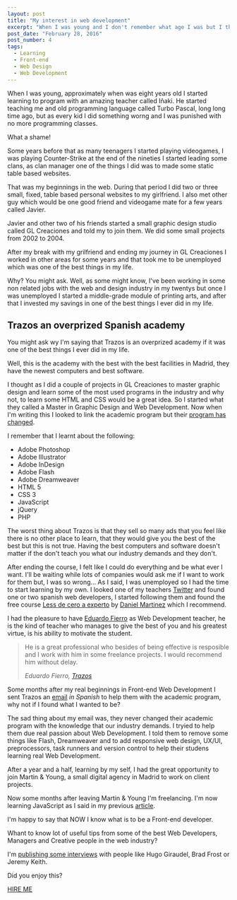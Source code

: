 ```yaml
---
layout: post
title: "My interest in web development"
excerpt: "When I was young and I don't remember what age I was but I think it was when he was eight I started learning to program with an amazing teacher called Iñaki"
post_date: "February 28, 2016"
post_number: 4
tags: 
  - Learning
  - Front-end
  - Web Design
  - Web Development
---
```

When I was young, approximately when was eight years old I started learning to program with an amazing teacher called Iñaki. He started teaching me and old programming language called Turbo Pascal, long long time ago, but as every kid I did something worng and I was punished with no more programming classes. 

What a shame!

Some years before that as many teenagers I started playing videogames, I was playing Counter-Strike at the end of the nineties I started leading some clans, as clan manager one of the things I did was to made some static table based websites.

That was my beginnings in the web. During that period I did two or three small, fixed, table based personal websites to my girlfriend. I also met other guy which would be one good friend and videogame mate for a few years called Javier.

Javier and other two of his friends started a small graphic design studio called GL Creaciones and told my to join them. We did some small projects from 2002 to 2004.

After my break with my grilfriend and ending my journey in GL Creaciones I worked in other areas for some years and that took me to be unemployed which was one of the best things in my life.

Why? You might ask. Well, as some might know, I've been working in some non related jobs with the web and design industry in my twentys but once I was unemployed I started a middle-grade module of printing arts, and after that I invested my savings in one of the best things I ever did in my life.

## Trazos an overprized Spanish academy

You might ask wy I'm saying that Trazos is an overprized academy if it was one of the best things I ever did in my life.

Well, this is the academy with the best with the best facilities in Madrid, they have the newest computers and best software.

I thought as I did a couple of projects in GL Creaciones to master graphic design and learn some of the most used programs in the industry and why not, to learn some HTML and CSS would be a great idea. So I started what they called a Master in Graphic Design and Web Development. Now when I'm writing this I looked to link the academic program but their [program has changed](http://www.trazos.net/cursos/curso-de-diseno-web/).

I remember that I learnt about the following:

- Adobe Photoshop
- Adobe Illustrator
- Adobe InDesign
- Adobe Flash
- Adobe Dreamweaver
- HTML 5
- CSS 3
- JavaScript
- jQuery
- PHP

The worst thing about Trazos is that they sell so many ads that you feel like there is no other place to learn, that they would give you the best of the best but this is not true. Having the best computers and software doesn't matter if the don't teach you what our industry demands and they don't.

After ending the course, I felt like I could do everything and be what ever I want. I'll be waiting while lots of companies would ask me if I want to work for them but, I was so wrong... As I said, I was unemployed so I had the time to start learning by my own. I looked one of my teachers [Twitter](https://twitter.com/eduardofierrogo) and found one or two spanish web developers, I started following them and found the free course [Less de cero a experto](https://www.udemy.com/less-de-cero-a-experto/) by [Daniel Martinez](https://twitter.com/Wakkos) which I recommend.

I had the pleasure to have [Eduardo Fierro](http://eduardofierro.pro/index.php) as Web Development teacher, he is the kind of teacher who manages to give the best of you and his greatest virtue, is his ability to motivate the student.

<div class="blockquote">
  <blockquote class="container">
    <p>He is a great professional who besides of being effective is resposible and I work with him in some freelance projects. I would recommend him without delay.</p>
    <cite>Eduardo Fierro, <a href="http://www.trazos.net" target="_blank">Trazos</a></cite>
  </blockquote>
</div>

Some months after my real beginnings in Front-end Web Development I sent Trazos an [email](/trazos-email) _in Spanish_ to help them with the academic program, why not if I found what I wanted to be?

The sad thing about my email was, they never changed their academic program with the knowledge that our industry demands. I tryied to help them due real passion about Web Development. I told them to remove some things like Flash, Dreamweaver and to add responsive web design, UX/UI, preprocessors, task runners and version control to help their studens learning real Web Development.

After a year and a half, learning by my self, I had the great opportunity to join Martin & Young, a small digital agency in Madrid to work on client projects.

Now some months after leaving Martin & Young I'm freelancing. I'm now learning JavaScript as I said in my previous [article](/2016/02/18/my-next-step-learning-and-new-years-resolutions/).

I'm happy to say that NOW I know what is to be a Front-end developer.

Whant to know lot of useful tips from some of the best Web Developers, Managers and Creative people in the web industry?

I'm [publishing some interviews](/interviews) with people like Hugo Giraudel, Brad Frost or Jeremy Keith.

Did you enjoy this?

<p class="btn--hire">
  <a href="mailto:{{ site.email }}">HIRE ME</a>
</p>

